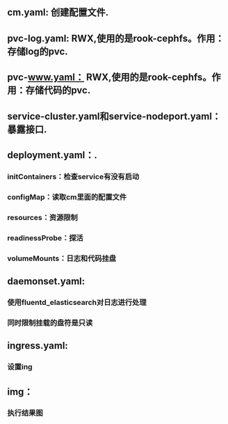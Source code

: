 ## cm.yaml:  创建配置文件.   
## pvc-log.yaml: RWX,使用的是rook-cephfs。作用：存储log的pvc.   
## pvc-www.yaml： RWX,使用的是rook-cephfs。作用：存储代码的pvc.   
## service-cluster.yaml和service-nodeport.yaml：暴露接口.   
## deployment.yaml：.   
###	initContainers：检查service有没有启动   
###	configMap：读取cm里面的配置文件   
###	resources：资源限制   
###	readinessProbe：探活   
###	volumeMounts：日志和代码挂盘   
## daemonset.yaml:   
###	使用fluentd_elasticsearch对日志进行处理   
###	同时限制挂载的盘符是只读
## ingress.yaml:
### 设置ing
## img：
### 执行结果图